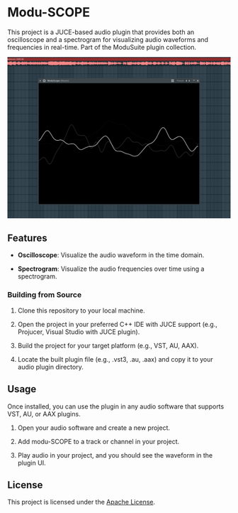 # Modu-SCOPE

This project is a JUCE-based audio plugin that provides both an oscilloscope and a spectrogram for visualizing audio waveforms and frequencies in real-time. Part of the ModuSuite plugin collection.

![Visualizer Interface](https://github.com/AdamUllmann/images-for-repos/blob/f23ac0a683ca1676e91188208fab18e0e798e441/modu_scope.png)

## Features

- **Oscilloscope**: Visualize the audio waveform in the time domain.

- **Spectrogram**: Visualize the audio frequencies over time using a spectrogram.

### Building from Source

1. Clone this repository to your local machine.

2. Open the project in your preferred C++ IDE with JUCE support (e.g., Projucer, Visual Studio with JUCE plugin).

3. Build the project for your target platform (e.g., VST, AU, AAX).

4. Locate the built plugin file (e.g., .vst3, .au, .aax) and copy it to your audio plugin directory.

## Usage

Once installed, you can use the plugin in any audio software that supports VST, AU, or AAX plugins.

1. Open your audio software and create a new project.

2. Add modu-SCOPE to a track or channel in your project.

3. Play audio in your project, and you should see the waveform in the plugin UI.

## License

This project is licensed under the [Apache License](LICENSE).
